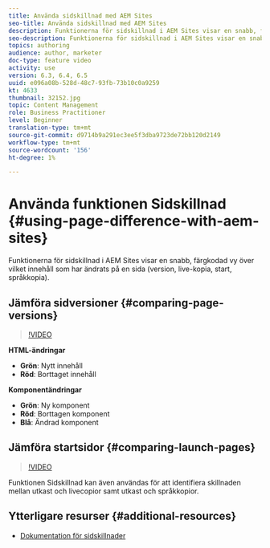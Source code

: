 ```yaml
---
title: Använda sidskillnad med AEM Sites
seo-title: Använda sidskillnad med AEM Sites
description: Funktionerna för sidskillnad i AEM Sites visar en snabb, färgkodad vy över vilket innehåll som har ändrats på en sida (version, live-kopia, start, språkkopia).
seo-description: Funktionerna för sidskillnad i AEM Sites visar en snabb, färgkodad vy över vilket innehåll som har ändrats på en sida (version, live-kopia, start, språkkopia).
topics: authoring
audience: author, marketer
doc-type: feature video
activity: use
version: 6.3, 6.4, 6.5
uuid: e096a08b-528d-48c7-93fb-73b10c0a9259
kt: 4633
thumbnail: 32152.jpg
topic: Content Management
role: Business Practitioner
level: Beginner
translation-type: tm+mt
source-git-commit: d9714b9a291ec3ee5f3dba9723de72bb120d2149
workflow-type: tm+mt
source-wordcount: '156'
ht-degree: 1%

---
```



# Använda funktionen Sidskillnad {#using-page-difference-with-aem-sites}

Funktionerna för sidskillnad i AEM Sites visar en snabb, färgkodad vy över vilket innehåll som har ändrats på en sida (version, live-kopia, start, språkkopia).

## Jämföra sidversioner {#comparing-page-versions}

>[!VIDEO](https://video.tv.adobe.com/v/32152?quality=9&learn=on)

**HTML-ändringar**

* **Grön**: Nytt innehåll
* **Röd**: Borttaget innehåll

**Komponentändringar**

* **Grön**: Ny komponent
* **Röd**: Borttagen komponent
* **Blå**: Ändrad komponent

## Jämföra startsidor {#comparing-launch-pages}

>[!VIDEO](https://video.tv.adobe.com/v/17746/?quality=9&learn=on)

Funktionen Sidskillnad kan även användas för att identifiera skillnaden mellan utkast och livecopior samt utkast och språkkopior.

## Ytterligare resurser {#additional-resources}

* [Dokumentation för sidskillnader](https://docs.adobe.com/content/help/en/experience-manager-65/authoring/siteandpage/page-diff.html)

